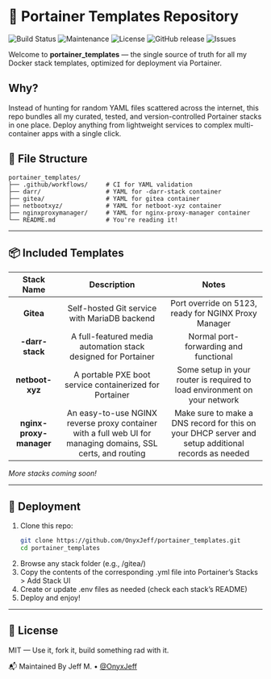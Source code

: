 # 🚢 Portainer Templates Repository

![Build Status](https://github.com/OnyxJeff/docker-compose_templates/actions/workflows/validate-compose.yml/badge.svg)
![Maintenance](https://img.shields.io/maintenance/yes/2025.svg)
![License](https://img.shields.io/badge/license-MIT-green.svg)
![GitHub release](https://img.shields.io/github/v/release/OnyxJeff/docker-compose_templates)
![Issues](https://img.shields.io/github/issues/OnyxJeff/docker-compose_templates)

Welcome to **portainer_templates** — the single source of truth for all my Docker stack templates, optimized for deployment via Portainer.

## Why?

Instead of hunting for random YAML files scattered across the internet, this repo bundles all my curated, tested, and version-controlled Portainer stacks in one place. Deploy anything from lightweight services to complex multi-container apps with a single click.

## 📁 File Structure
```text
portainer_templates/
├── .github/workflows/     # CI for YAML validation
├── darr/                  # YAML for -darr-stack container
├── gitea/                 # YAML for gitea container
├── netbootxyz/            # YAML for netboot-xyz container
├── nginxproxymanager/     # YAML for nginx-proxy-manager container
└── README.md              # You're reading it!
```
---

## 📦 Included Templates

| Stack Name | Description                          | Notes                     |
|:---:       |:---:                                 |:---:                      |
| **Gitea**  | Self-hosted Git service with MariaDB backend | Port override on 5123, ready for NGINX Proxy Manager |
| **-darr-stack** | A full-featured media automation stack designed for Portainer | Normal port-forwarding and functional |
| **netboot-xyz** | A portable PXE boot service containerized for Portainer | Some setup in your router is required to load environment on your network |
| **nginx-proxy-manager** | An easy-to-use NGINX reverse proxy container with a full web UI for managing domains, SSL certs, and routing | Make sure to make a DNS record for this on your DHCP server and setup additional records as needed |

*More stacks coming soon!*

---

## 🚀 Deployment

1. Clone this repo:
   ```bash
   git clone https://github.com/OnyxJeff/portainer_templates.git
   cd portainer_templates
   ```
2. Browse any stack folder (e.g., /gitea/)
3. Copy the contents of the corresponding .yml file into Portainer’s Stacks > Add Stack UI
4. Create or update .env files as needed (check each stack’s README)
5. Deploy and enjoy!

---

## 📜 License
MIT — Use it, fork it, build something rad with it.

📬 Maintained By
Jeff M. • [@OnyxJeff](https://www.github.com/onyxjeff)